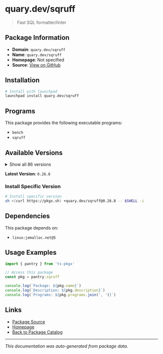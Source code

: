 # quary.dev/sqruff

> Fast SQL formatter/linter

## Package Information

- **Domain**: `quary.dev/sqruff`
- **Name**: `quary.dev/sqruff`
- **Homepage**: Not specified
- **Source**: [View on GitHub](https://github.com/pkgxdev/pantry/tree/main/projects/quary.dev/sqruff/package.yml)

## Installation

```bash
# Install with launchpad
launchpad install quary.dev/sqruff
```

## Programs

This package provides the following executable programs:

- `bench`
- `sqruff`

## Available Versions

<details>
<summary>Show all 86 versions</summary>

- `0.26.8`, `0.26.7`, `0.26.6`, `0.26.5`, `0.26.3`
- `0.26.2`, `0.26.0`, `0.25.28`, `0.25.27`, `0.25.26`
- `0.25.25`, `0.25.24`, `0.25.23`, `0.25.22`, `0.25.21`
- `0.25.20`, `0.25.19`, `0.25.18`, `0.25.17`, `0.25.16`
- `0.25.15`, `0.25.14`, `0.25.13`, `0.25.12`, `0.25.11`
- `0.25.10`, `0.25.9`, `0.25.7`, `0.25.6`, `0.25.5`
- `0.25.4`, `0.25.3`, `0.25.2`, `0.25.1`, `0.24.3`
- `0.24.2`, `0.24.1`, `0.23.1`, `0.23.0`, `0.22.0`
- `0.21.12`, `0.21.11`, `0.21.10`, `0.21.9`, `0.21.8`
- `0.21.7`, `0.21.6`, `0.21.5`, `0.21.4`, `0.21.3`
- `0.21.2`, `0.21.1`, `0.21.0`, `0.20.2`, `0.20.1`
- `0.20.0`, `0.19.1`, `0.19.0`, `0.18.8`, `0.18.6`
- `0.18.5`, `0.18.4`, `0.18.3`, `0.18.2`, `0.18.1`
- `0.18.0`, `0.17.0`, `0.16.0`, `0.15.8`, `0.15.7`
- `0.15.4`, `0.15.2`, `0.15.0`, `0.14.0`, `0.13.1`
- `0.13.0`, `0.12.0`, `0.11.1`, `0.11.0`, `0.10.3`
- `0.10.2`, `0.10.1`, `0.10.0`, `0.9.0`, `0.8.0`
- `0.7.6`

</details>

**Latest Version**: `0.26.8`

### Install Specific Version

```bash
# Install specific version
sh <(curl https://pkgx.sh) +quary.dev/sqruff@0.26.8 -- $SHELL -i
```

## Dependencies

This package depends on:

- `linux:jemalloc.net@5`

## Usage Examples

```typescript
import { pantry } from 'ts-pkgx'

// Access this package
const pkg = pantry.sqruff

console.log(`Package: ${pkg.name}`)
console.log(`Description: ${pkg.description}`)
console.log(`Programs: ${pkg.programs.join(', ')}`)
```

## Links

- [Package Source](https://github.com/pkgxdev/pantry/tree/main/projects/quary.dev/sqruff/package.yml)
- [Homepage](#)
- [Back to Package Catalog](../../package-catalog.md)

---

*This documentation was auto-generated from package data.*
